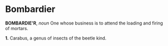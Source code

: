 # Bombardier

**BOMBARDIE'R**, _noun_ One whose business is to attend the loading and firing of mortars.

**1.** Carabus, a genus of insects of the beetle kind.